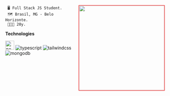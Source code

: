 ##

<img align="right" width="270" style="border: 1px solid red;" src="https://github-readme-stats.vercel.app/api/top-langs/?username=alexsandersilv&text_color=2e7fec&bg_color=00000000&hide_border=false" />
  
```
 🖥️ Full Stack JS Student.
 🗺️ Brasil, MG - Belo Horizonte.
 🧑🏽‍🚀 20y.
``` 

**Technologies**
<div>
 <img widht="80" height="28" src="https://img.shields.io/badge/Next-black?style=for-the-badge&logo=next.js&logoColor=white" alt="next js" />
 <img widht="80" src="https://img.shields.io/badge/typescript-%23007ACC.svg?style=for-the-badge&logo=typescript&logoColor=white" alt="typescript" />
 <img widht="80" src="https://img.shields.io/badge/tailwindcss-%2338B2AC.svg?style=for-the-badge&logo=tailwind-css&logoColor=white" alt="tailwindcss" />
 <img widht="80" src="https://img.shields.io/badge/MongoDB-%234ea94b.svg?style=for-the-badge&logo=mongodb&logoColor=white" alt="mongodb" />
  <!--
 <img width="80" height="28" src="https://img.shields.io/badge/-jest-%23C21325?style=for-the-badge&logo=jest&logoColor=white" alt="jest" />
  -->
<div>
 
